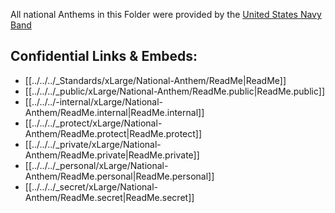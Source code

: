 All national Anthems in this Folder were provided by the [United States Navy Band](https://www.navyband.navy.mil/media/ceremonial) 


## Confidential Links & Embeds: 
- [[../../../_Standards/xLarge/National-Anthem/ReadMe|ReadMe]] 
- [[../../../_public/xLarge/National-Anthem/ReadMe.public|ReadMe.public]] 
- [[../../../-internal/xLarge/National-Anthem/ReadMe.internal|ReadMe.internal]] 
- [[../../../_protect/xLarge/National-Anthem/ReadMe.protect|ReadMe.protect]] 
- [[../../../_private/xLarge/National-Anthem/ReadMe.private|ReadMe.private]] 
- [[../../../_personal/xLarge/National-Anthem/ReadMe.personal|ReadMe.personal]] 
- [[../../../_secret/xLarge/National-Anthem/ReadMe.secret|ReadMe.secret]] 
